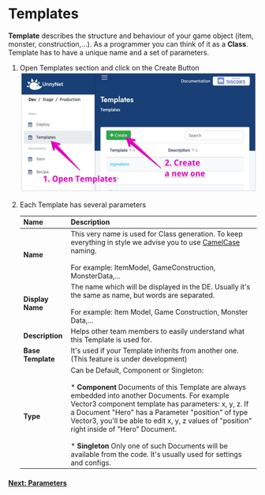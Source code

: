 # Templates

**Template** describes the structure and behaviour of your game object (item, monster, construction,...). As a programmer you can think of it as a **Class**. Template has to have a unique name and a set of parameters.

1.  Open Templates section and click on the Create Button
![Screenshot](../../img/de_example/de_create_template.jpg)
    
2.  Each Template has several parameters
    
    Name | Description
    -----|------------
    **Name** | This very name is used for Class generation. To keep everything in style we advise you to use [CamelCase](https://simple.wikipedia.org/wiki/CamelCase) naming.<br/><br/> For example: ItemModel, GameConstruction, MonsterData,...
    **Display Name** | The name which will be displayed in the DE. Usually it's the same as name, but words are separated.<br/><br/> For example: Item Model, Game Construction, Monster Data,...
    **Description** | Helps other team members to easily understand what this Template is used for.
    **Base Template** | It's used if your Template inherits from another one. (This feature is under development)
    **Type** | Can be Default, Component or Singleton:<br/><br/>  *   **Component** Documents of this Template are always embedded into another Documents. For example Vector3 component template has parameters: x, y, z. If a Document "Hero" has a Parameter "position" of type Vector3, you'll be able to edit x, y, z values of "position" right inside of "Hero" Document.<br/><br/> *   **Singleton** Only one of such Documents will be available from the code. It's usually used for settings and configs.  

#### [Next: Parameters](/data_editor/getting_started/parameters)
